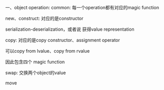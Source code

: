 一、object operation:
common: 每一个operation都有对应的magic function

new、construct: 对应的是constructor

serialization-deserialization，或者说 获得value representation


copy: 对应的是copy constructor、assignment operator

可以copy from lvalue、copy from rvalue

因此包含四个 magic function

swap: 交换两个object的value

move 